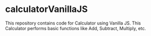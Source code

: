 # calculatorVanillaJS
This repository contains code for Calculator using Vanilla JS. This Calculator performs basic functions like Add, Subtract, Multiply, etc.
